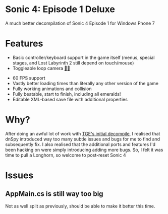 # Sonic 4: Episode 1 Deluxe
A much better decompilation of Sonic 4 Episode 1 for Windows Phone 7

# Features
 - Basic controller/keyboard support in the game itself (menus, special stages, and Lost Labyrinth 2 still depend on touch/mouse)
 - Toggleable loop camera [🦀🦀](https://twitter.com/da_wamwoowam/status/1236706830962905089)
<!-- 
 - Discord rich presence
 - Accelerometer support on iOS and Windows Phone (emulation soon)
-->
 - 60 FPS support
 - Vastly better loading times than literally any other version of the game
 - Fully working animations and collision
 - Fully beatable, start to finish, including all emeralds!
 - Editable XML-based save file with additional properties

# Why?
After doing an awful lot of work with [TGE's initial decompile](https://github.com/TGEnigma/Sonic4Ep1-WindowsPhone-Decompilation), I realised that dnSpy introduced way too many subtle issues and bugs for me to find and subsequently fix. I also realised that the additional ports and features I'd been hacking on were simply introducing adding more bugs. So, I felt it was time to pull a Longhorn, so welcome to post-reset Sonic 4 

# Issues
## AppMain.cs is still way too big
Not as well split as previously, should be able to make it better this time.